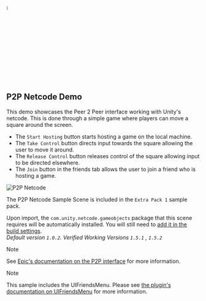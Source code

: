 <a href="/README.md"><img src="/Documentation~/images/PlayEveryWareLogo.gif" alt="README.md" width="5%"/></a>

## **P2P Netcode Demo**
This demo showcases the Peer 2 Peer interface working with Unity's netcode. This is done through a simple game where players can move a square around the screen.
- The ``Start Hosting`` button starts hosting a game on the local machine.
- The ``Take Control`` button directs input towards the square allowing the user to move it around.
- The ``Release Control`` button releases control of the square allowing input to be directed elsewhere.
- The ``Join`` button in the friends tab allows the user to join a friend who is hosting a game.

![P2P Netcode](../images/eos_sdk_p2p_netcode.png)

The P2P Netcode Sample Scene is included in the `Extra Pack 1` sample pack.  

Upon import, the `com.unity.netcode.gameobjects` package that this scene requires will be automatically installed. You will still need to <a href="/README.md#importing-samples">add it in the build settings</a>.   
*Default version `1.0.2`.  Verified Working Versions `1.5.1` , `1.5.2`*  

> [!NOTE]
> See [Epic's documentation on the P2P interface](https://dev.epicgames.com/docs/game-services/p-2-p) for more information.

> [!NOTE]
> This sample includes the UIFriendsMenu. Please see [the plugin's documentation on UIFriendsMenu](../uifriendsmenu.md) for more information.